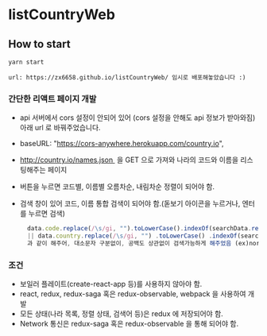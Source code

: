 # listCountryWeb

## How to start

```
yarn start

url: https://zx6658.github.io/listCountryWeb/ 임시로 배포해놓았습니다 :)
```

### 간단한 리액트 페이지 개발

- api 서버에서 cors 설정이 안되어 있어 (cors 설정을 안해도 api 정보가 받아와짐)아래 url 로 바꿔주었습니다.
- baseURL: "https://cors-anywhere.herokuapp.com/country.io",

- http://country.io/names.json  을 GET 으로 가져와 나라의 코드와 이름을 리스팅해주는 페이지

- 버튼을 누르면 코드별, 이름별 오름차순, 내림차순 정렬이 되어야 함.

- 검색 창이 있어 코드, 이름 통합 검색이 되어야 함.(돋보기 아이콘을 누르거나, 엔터를 누르면 검색)
  ```javascript
    data.code.replace(/\s/gi, "").toLowerCase().indexOf(searchData.replace(/\s/gi, "").toLowerCase()) >= 0
    || data.country.replace(/\s/gi, "") .toLowerCase() .indexOf(searchData.trim().toLowerCase()) >= 0 );
    과 같이 해주어, 대소문자 구분없이, 공백도 상관없이 검색가능하게 해주었음 (ex)northkorea 라 검색해도 나옴
  ```

### 조건

- 보일러 플레이트(create-react-app 등)를 사용하지 않아야 함.
- react, redux, redux-saga 혹은 redux-observable, webpack 을 사용하여 개발
- 모든 상태(나라 목록, 정렬 상태, 검색어 등)은 redux 에 저장되어야 함.
- Network 통신은 redux-saga 혹은 redux-observable 을 통해 되어야 함.
